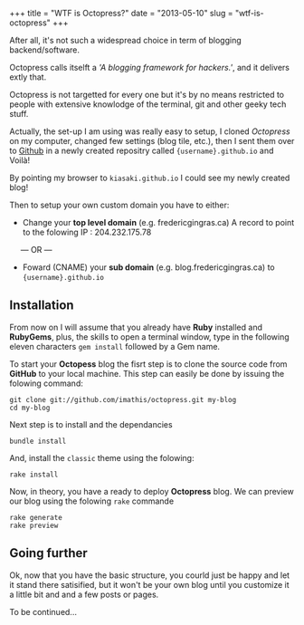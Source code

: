 +++
title = "WTF is Octopress?"
date = "2013-05-10"
slug = "wtf-is-octopress"
+++

After all, it's not such a widespread choice in term of blogging backend/software.

Octopress calls itselft a *'A blogging framework for hackers.'*, and it delivers extly that.

Octopress is not targetted for every one but it's by no means restricted to people with extensive knowlodge of the terminal, git and other geeky tech stuff.

Actually, the set-up I am using was really easy to setup, I cloned *Octopress* on my computer, changed few settings (blog tile, etc.), then I sent them over to [Github](http://github.com) in a newly created repositry called `{username}.github.io` and Voilà!

By pointing my browser to `kiasaki.github.io` I could see my newly created blog!

Then to setup your own custom domain you have to either:

- Change your **top level domain** (e.g. fredericgingras.ca) A record to point to the folowing IP : 204.232.175.78

     — OR —

- Foward (CNAME) your **sub domain** (e.g. blog.fredericgingras.ca) to `{username}.github.io`

## Installation

From now on I will assume that you already have **Ruby** installed and **RubyGems**, plus, the skills to open a terminal window, type in the following eleven characters `gem install` followed by a Gem name.

To start your **Octopess** blog the fisrt step is to clone the source code from **GitHub** to your local machine. This step can easily be done by issuing the folowing command:

```
git clone git://github.com/imathis/octopress.git my-blog
cd my-blog
```

Next step is to install and the dependancies

```
bundle install
```

And, install the `classic` theme using the folowing:

```
rake install
```

Now, in theory, you have a ready to deploy **Octopress** blog.
We can preview our blog using the folowing `rake` commande

```
rake generate
rake preview
```

## Going further

Ok, now that you have the basic structure, you courld just be happy and let it stand there satisified, but it won't be your own blog until you customize it a little bit and and a few posts or pages.

To be continued...
